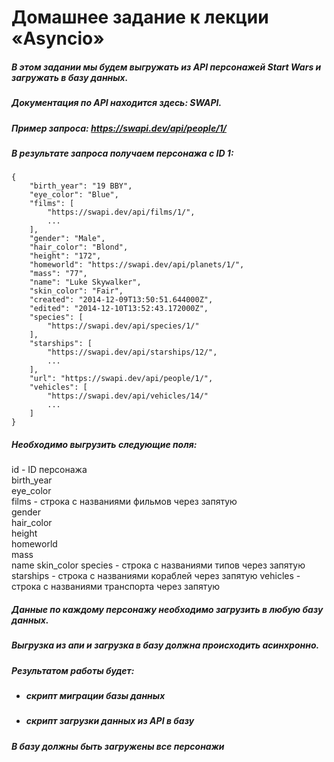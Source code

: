 # Домашнее задание к лекции «Asyncio»
##### В этом задании мы будем выгружать из API персонажей Start Wars и загружать в базу данных.
##### Документация по API находится здесь: SWAPI.
##### Пример запроса: https://swapi.dev/api/people/1/
##### В результате запроса получаем персонажа с ID 1:
~~~
{
    "birth_year": "19 BBY",
    "eye_color": "Blue",
    "films": [
        "https://swapi.dev/api/films/1/",
        ...
    ],
    "gender": "Male",
    "hair_color": "Blond",
    "height": "172",
    "homeworld": "https://swapi.dev/api/planets/1/",
    "mass": "77",
    "name": "Luke Skywalker",
    "skin_color": "Fair",
    "created": "2014-12-09T13:50:51.644000Z",
    "edited": "2014-12-10T13:52:43.172000Z",
    "species": [
        "https://swapi.dev/api/species/1/"
    ],
    "starships": [
        "https://swapi.dev/api/starships/12/",
        ...
    ],
    "url": "https://swapi.dev/api/people/1/",
    "vehicles": [
        "https://swapi.dev/api/vehicles/14/"
        ...
    ]
}
~~~
##### Необходимо выгрузить cледующие поля:  
id - ID персонажа  
birth_year  
eye_color  
films - строка с названиями фильмов через запятую  
gender  
hair_color  
height  
homeworld  
mass  
name
skin_color
species - строка с названиями типов через запятую
starships - строка с названиями кораблей через запятую
vehicles - строка с названиями транспорта через запятую
##### Данные по каждому персонажу необходимо загрузить в любую базу данных.
##### Выгрузка из апи и загрузка в базу должна происходить асинхронно.

##### Результатом работы будет:

* ##### скрипт миграции базы данных
* ##### скрипт загрузки данных из API в базу
##### В базу должны быть загружены все персонажи
